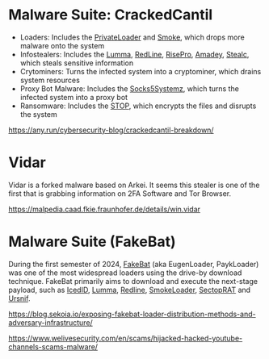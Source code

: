 # Malware Suite: CrackedCantil
- Loaders: Includes the [PrivateLoader](https://malpedia.caad.fkie.fraunhofer.de/details/win.privateloader) and [Smoke](https://malpedia.caad.fkie.fraunhofer.de/details/win.smokeloader), which drops more malware onto the system
- Infostealers: Includes the [Lumma](https://malpedia.caad.fkie.fraunhofer.de/details/win.lumma), [RedLine](https://malpedia.caad.fkie.fraunhofer.de/details/win.redline_stealer), [RisePro](https://malpedia.caad.fkie.fraunhofer.de/details/win.risepro), [Amadey](https://malpedia.caad.fkie.fraunhofer.de/details/win.amadey), [Stealc](https://malpedia.caad.fkie.fraunhofer.de/details/win.stealc), which steals sensitive information 
- Crytominers: Turns the infected system into a cryptominer, which drains system resources 
- Proxy Bot Malware: Includes the [Socks5Systemz](https://malpedia.caad.fkie.fraunhofer.de/details/win.socks5_systemz), which turns the infected system into a proxy bot
- Ransomware: Includes the [STOP](https://malpedia.caad.fkie.fraunhofer.de/details/win.stop), which encrypts the files and disrupts the system

https://any.run/cybersecurity-blog/crackedcantil-breakdown/

# Vidar
Vidar is a forked malware based on Arkei. It seems this stealer is one of the first that is grabbing information on 2FA Software and Tor Browser.

https://malpedia.caad.fkie.fraunhofer.de/details/win.vidar

# Malware Suite (FakeBat)
During the first semester of 2024, [FakeBat](https://malpedia.caad.fkie.fraunhofer.de/details/ps1.eugenloader) (aka EugenLoader, PaykLoader) was one of the most widespread loaders using the drive-by download technique. FakeBat primarily aims to download and execute the next-stage payload, such as [IcedID](https://malpedia.caad.fkie.fraunhofer.de/details/win.icedid), [Lumma](https://malpedia.caad.fkie.fraunhofer.de/details/win.lumma), [Redline](https://malpedia.caad.fkie.fraunhofer.de/details/win.redline_stealer), [SmokeLoader](https://malpedia.caad.fkie.fraunhofer.de/details/win.smokeloader), [SectopRAT](https://malpedia.caad.fkie.fraunhofer.de/details/win.sectop_rat) and [Ursnif](https://malpedia.caad.fkie.fraunhofer.de/details/win.snifula).

https://blog.sekoia.io/exposing-fakebat-loader-distribution-methods-and-adversary-infrastructure/

https://www.welivesecurity.com/en/scams/hijacked-hacked-youtube-channels-scams-malware/